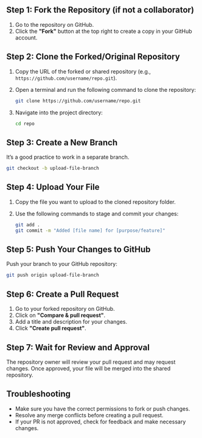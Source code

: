 ## Step 1: Fork the Repository (if not a collaborator)
1. Go to the repository on GitHub.  
2. Click the **"Fork"** button at the top right to create a copy in your GitHub account.  


## Step 2: Clone the Forked/Original Repository
1. Copy the URL of the forked or shared repository (e.g., `https://github.com/username/repo.git`).  
2. Open a terminal and run the following command to clone the repository:  

   ```bash
   git clone https://github.com/username/repo.git
   ```
3. Navigate into the project directory:  

   ```bash
   cd repo
   ```


## Step 3: Create a New Branch
It’s a good practice to work in a separate branch.  

```bash
git checkout -b upload-file-branch
```


## Step 4: Upload Your File
1. Copy the file you want to upload to the cloned repository folder.  
2. Use the following commands to stage and commit your changes:  

   ```bash
   git add .
   git commit -m "Added [file name] for [purpose/feature]"
   ```
   

## Step 5: Push Your Changes to GitHub
Push your branch to your GitHub repository:  

```bash
git push origin upload-file-branch
```


## Step 6: Create a Pull Request
1. Go to your forked repository on GitHub.  
2. Click on **"Compare & pull request"**.  
3. Add a title and description for your changes.  
4. Click **"Create pull request"**.  


## Step 7: Wait for Review and Approval
The repository owner will review your pull request and may request changes. Once approved, your file will be merged into the shared repository.  


## Troubleshooting
- Make sure you have the correct permissions to fork or push changes.  
- Resolve any merge conflicts before creating a pull request.  
- If your PR is not approved, check for feedback and make necessary changes.  
